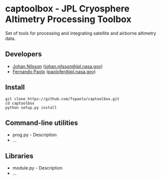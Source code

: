 # captoolbox - JPL Cryosphere Altimetry Processing Toolbox

Set of tools for processing and integrating satellite and airborne altimetry data.

## Developers

* [Johan Nilsson](https://science.jpl.nasa.gov/people/Nilsson/) (johan.nilsson@jpl.nasa.gov)
* [Fernando Paolo](https://science.jpl.nasa.gov/people/Serrano%20Paolo/) (paolofer@jpl.nasa.gov)

## Install

    git clone https://github.com/fspaolo/captoolbox.git
    cd captoolbox
    python setup.py install

## Command-line utilities

* prog.py - Description
* ...

## Libraries

* module.py - Description
* ...
